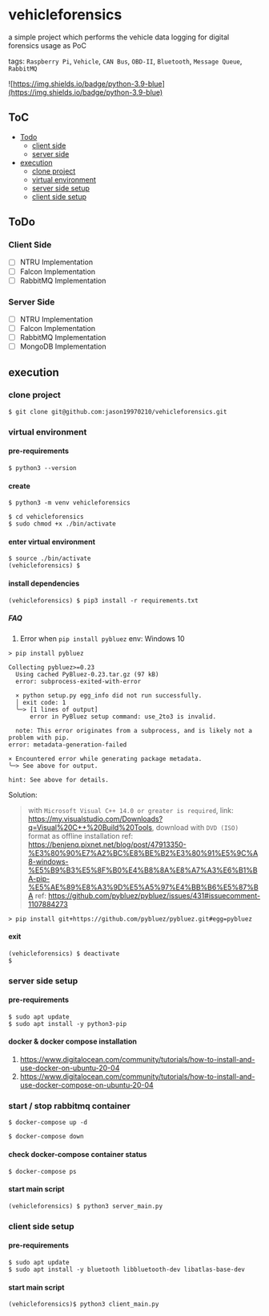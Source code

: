 # vehicleforensics
a simple project which performs the vehicle data logging for digital forensics usage as PoC

tags: `Raspberry Pi`, `Vehicle`, `CAN Bus`, `OBD-II`, `Bluetooth`, `Message Queue`, `RabbitMQ`  

![https://img.shields.io/badge/python-3.9-blue](https://img.shields.io/badge/python-3.9-blue)

## ToC
- [Todo](#todo)
    - [client side](#client-side)
    - [server side](#server-side)
- [execution](#execution)
    - [clone project](#clone-project)
    - [virtual environment](#virtual-environment)
    - [server side setup](#server-side-setup)
    - [client side setup](#client-side-setup)

## ToDo
### Client Side
- [ ] NTRU Implementation
- [ ] Falcon Implementation
- [ ] RabbitMQ Implementation
### Server Side
- [ ] NTRU Implementation
- [ ] Falcon Implementation
- [ ] RabbitMQ Implementation
- [ ] MongoDB Implementation

## execution
### clone project

```shell=
$ git clone git@github.com:jason19970210/vehicleforensics.git
```

### virtual environment
#### pre-requirements

```shell=
$ python3 --version
```

#### create

```shell=
$ python3 -m venv vehicleforensics

$ cd vehicleforensics
$ sudo chmod +x ./bin/activate
```

#### enter virtual environment

```shell=
$ source ./bin/activate
(vehicleforensics) $
```

#### install dependencies

```shell=
(vehicleforensics) $ pip3 install -r requirements.txt
```

##### FAQ
1. Error when `pip install pybluez`
env: Windows 10
```
> pip install pybluez

Collecting pybluez>=0.23
  Using cached PyBluez-0.23.tar.gz (97 kB)
  error: subprocess-exited-with-error

  × python setup.py egg_info did not run successfully.
  │ exit code: 1
  ╰─> [1 lines of output]
      error in PyBluez setup command: use_2to3 is invalid.

  note: This error originates from a subprocess, and is likely not a problem with pip.
error: metadata-generation-failed

× Encountered error while generating package metadata.
╰─> See above for output.

hint: See above for details.
```
Solution:
> with `Microsoft Visual C++ 14.0 or greater is required`, link: https://my.visualstudio.com/Downloads?q=Visual%20C++%20Build%20Tools, download with `DVD (ISO)` format as offline installation
> ref: https://benjenq.pixnet.net/blog/post/47913350-%E3%80%90%E7%A2%BC%E8%BE%B2%E3%80%91%E5%9C%A8-windows-%E5%B9%B3%E5%8F%B0%E4%B8%8A%E8%A7%A3%E6%B1%BA-pip-%E5%AE%89%E8%A3%9D%E5%A5%97%E4%BB%B6%E5%87%BA
ref: https://github.com/pybluez/pybluez/issues/431#issuecomment-1107884273
```
> pip install git+https://github.com/pybluez/pybluez.git#egg=pybluez
```

#### exit

```shell=
(vehicleforensics) $ deactivate
$ 
```

### server side setup
#### pre-requirements

```shell=
$ sudo apt update
$ sudo apt install -y python3-pip 
```

#### docker & docker compose installation

1. https://www.digitalocean.com/community/tutorials/how-to-install-and-use-docker-on-ubuntu-20-04
2. https://www.digitalocean.com/community/tutorials/how-to-install-and-use-docker-compose-on-ubuntu-20-04

### start / stop rabbitmq container

```shell=
$ docker-compose up -d
```
```shell=
$ docker-compose down
```

#### check docker-compose container status

```shell=
$ docker-compose ps
```

#### start main script

```shell=
(vehicleforensics) $ python3 server_main.py
```

### client side setup
#### pre-requirements

```shell=
$ sudo apt update
$ sudo apt install -y bluetooth libbluetooth-dev libatlas-base-dev
```

#### start main script

```
(vehicleforensics)$ python3 client_main.py
```
